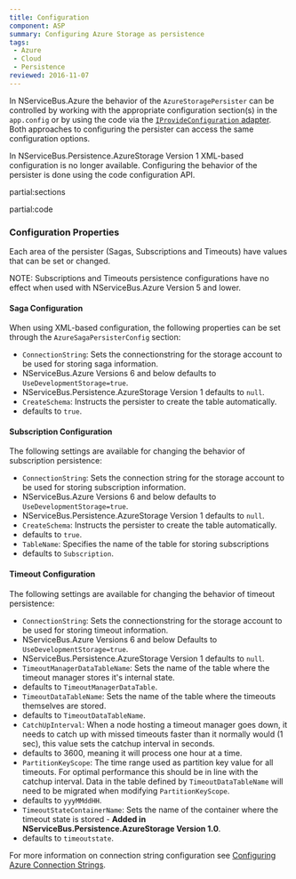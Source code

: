 ```yaml
---
title: Configuration
component: ASP
summary: Configuring Azure Storage as persistence
tags:
 - Azure
 - Cloud
 - Persistence
reviewed: 2016-11-07
---
```


In NServiceBus.Azure the behavior of the `AzureStoragePersister` can be controlled by working with the appropriate configuration section(s) in the `app.config` or by using the code via the [`IProvideConfiguration` adapter](/nservicebus/hosting/custom-configuration-providers.md). Both approaches to configuring the persister can access the same configuration options.

In NServiceBus.Persistence.AzureStorage Version 1 XML-based configuration is no longer available. Configuring the behavior of the persister is done using the code configuration API.

partial:sections

partial:code

### Configuration Properties

Each area of the persister (Sagas, Subscriptions and Timeouts) have values that can be set or changed.

NOTE: Subscriptions and Timeouts persistence configurations have no effect when used with NServiceBus.Azure Version 5 and lower.


#### Saga Configuration
 
When using XML-based configuration, the following properties can be set through the `AzureSagaPersisterConfig` section:

 * `ConnectionString`: Sets the connectionstring for the storage account to be used for storing saga information.
  * NServiceBus.Azure Versions 6 and below defaults to `UseDevelopmentStorage=true`.
  * NServiceBus.Persistence.AzureStorage Version 1 defaults to `null`.
 * `CreateSchema`: Instructs the persister to create the table automatically.
  * defaults to `true`.


#### Subscription Configuration

The following settings are available for changing the behavior of subscription persistence:

 * `ConnectionString`: Sets the connection string for the storage account to be used for storing subscription information.
  * NServiceBus.Azure Versions 6 and below defaults to `UseDevelopmentStorage=true`.
  * NServiceBus.Persistence.AzureStorage Version 1 defaults to `null`.
 * `CreateSchema`: Instructs the persister to create the table automatically.
  * defaults to `true`.
 * `TableName`: Specifies the name of the table for storing subscriptions
  * defaults to `Subscription`.


#### Timeout Configuration

The following settings are available for changing the behavior of timeout persistence:

 * `ConnectionString`: Sets the connectionstring for the storage account to be used for storing timeout information.
  * NServiceBus.Azure Versions 6 and below Defaults to `UseDevelopmentStorage=true`.
  * NServiceBus.Persistence.AzureStorage Version 1 defaults to `null`.
 * `TimeoutManagerDataTableName`: Sets the name of the table where the timeout manager stores it's internal state.
  * defaults to `TimeoutManagerDataTable`.
 * `TimeoutDataTableName`: Sets the name of the table where the timeouts themselves are stored.
  * defaults to `TimeoutDataTableName`.
 * `CatchUpInterval`: When a node hosting a timeout manager goes down, it needs to catch up with missed timeouts faster than it normally would (1 sec), this value  sets the catchup interval in seconds.
  * defaults to 3600, meaning it will process one hour at a time.
 * `PartitionKeyScope`: The time range used as partition key value for all timeouts. For optimal performance this should be in line with the catchup interval. Data in the table defined by `TimeoutDataTableName` will need to be migrated when modifying `PartitionKeyScope`.
  * defaults to `yyyMMddHH`.
 * `TimeoutStateContainerName`: Sets the name of the container where the timeout state is stored - **Added in NServiceBus.Persistence.AzureStorage Version 1.0**.
  * defaults to `timeoutstate`.

For more information on connection string configuration see [Configuring Azure Connection Strings](https://azure.microsoft.com/en-us/documentation/articles/storage-configure-connection-string/).